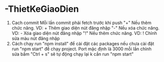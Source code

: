 # -ThietKeGiaoDien

1. Cach commit 
  Mỗi lần commit phải fetch trước khi push
  "+" Nếu thêm chức năng. VD:  + Thêm giao diện nút đăng nhập
  "-" Nếu xóa chức năng. VD:   - Xóa giao diện nút đăng nhập
  "!" Nếu thêm chức năng. VD:  ! Chỉnh sửa màu nút đăng nhập
 2. Cách chạy
  run "npm install" để cài đặt các packages nếu chưa cài đặt
  run "npm start" để chạy project. Port mặc định là 3000
  mỗi lần chỉnh sửa bấm  "Ctrl + s" sẽ tự động chạy lại k cần run "npm start"
  
